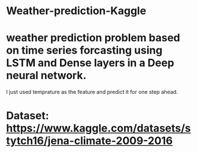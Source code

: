 # Weather-prediction-Kaggle

# weather prediction problem based on time series forcasting using LSTM and Dense layers in a Deep neural network.

I just used temprature as the feature and predict it for one step ahead.

# Dataset: https://www.kaggle.com/datasets/stytch16/jena-climate-2009-2016
